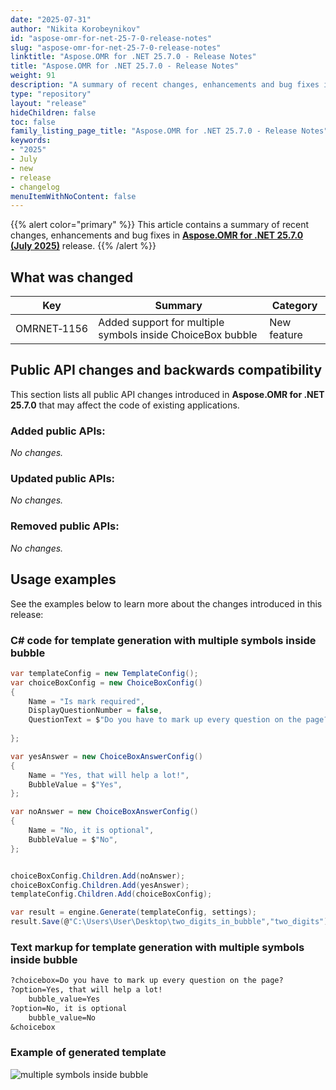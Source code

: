 ```yaml
---
date: "2025-07-31"
author: "Nikita Korobeynikov"
id: "aspose-omr-for-net-25-7-0-release-notes"
slug: "aspose-omr-for-net-25-7-0-release-notes"
linktitle: "Aspose.OMR for .NET 25.7.0 - Release Notes"
title: "Aspose.OMR for .NET 25.7.0 - Release Notes"
weight: 91
description: "A summary of recent changes, enhancements and bug fixes in Aspose.OMR for .NET 25.7.0 (July 2025) release."
type: "repository"
layout: "release"
hideChildren: false
toc: false
family_listing_page_title: "Aspose.OMR for .NET 25.7.0 - Release Notes"
keywords:
- "2025"
- July
- new
- release
- changelog
menuItemWithNoContent: false
---
```

{{% alert color="primary" %}}
This article contains a summary of recent changes, enhancements and bug fixes in [**Aspose.OMR for .NET 25.7.0 (July 2025)**](https://www.nuget.org/packages/Aspose.OMR/25.7.0) release.
{{% /alert %}}

## What was changed

Key | Summary | Category
--- | ------- | --------
OMRNET&#8209;1156 | Added support for multiple symbols inside ChoiceBox bubble  | New feature

## Public API changes and backwards compatibility

This section lists all public API changes introduced in **Aspose.OMR for .NET 25.7.0** that may affect the code of existing applications.

### Added public APIs:

_No changes._

### Updated public APIs:

_No changes._

### Removed public APIs:

_No changes._

## Usage examples

See the examples below to learn more about the changes introduced in this release:

### C# code for template generation with multiple symbols inside bubble

```csharp
var templateConfig = new TemplateConfig();
var choiceBoxConfig = new ChoiceBoxConfig()
{
    Name = "Is mark required",
    DisplayQuestionNumber = false,
    QuestionText = $"Do you have to mark up every question on the page?",
    
};

var yesAnswer = new ChoiceBoxAnswerConfig()
{
    Name = "Yes, that will help a lot!",
    BubbleValue = $"Yes",
};

var noAnswer = new ChoiceBoxAnswerConfig()
{
    Name = "No, it is optional",
    BubbleValue = $"No",
};


choiceBoxConfig.Children.Add(noAnswer);
choiceBoxConfig.Children.Add(yesAnswer);
templateConfig.Children.Add(choiceBoxConfig);

var result = engine.Generate(templateConfig, settings);
result.Save(@"C:\Users\User\Desktop\two_digits_in_bubble","two_digits");
```

### Text markup for template generation with multiple symbols inside bubble
```txt
?choicebox=Do you have to mark up every question on the page?
?option=Yes, that will help a lot! 
	bubble_value=Yes
?option=No, it is optional 
	bubble_value=No
&choicebox
```

### Example of generated template

![multiple symbols inside bubble](../multiple_symbols.png)








